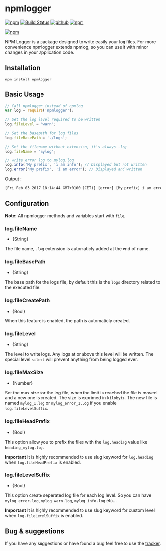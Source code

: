 npmlogger
===========

[![npm](https://img.shields.io/npm/l/npmlogger.svg)](https://www.npmjs.com/package/npmlogger)
[![Build Status](https://travis-ci.org/antoine-pous/npmlogger.svg?branch=master)](https://travis-ci.org/antoine-pous/npmlogger)
[![github](https://img.shields.io/github/release/antoine-pous/npmlogger.svg)](https://github.com/antoine-pous/npmlogger/releases)
[![npm](https://img.shields.io/npm/dt/npmlogger.svg)](https://www.npmjs.com/package/npmlogger)

[![npm](https://nodei.co/npm/npmlogger.png?downloads=true&downloadRank=true&stars=true)](https://www.npmjs.com/package/npmlogger)

NPM Logger is a package designed to write easily your log files. For more convenience npmlogger extends npmlog, so you can use it
with minor changes in your application code.

## Installation

```console
npm install npmlogger
```

## Basic Usage
```javascript
// Call npmlogger instead of npmlog
var log = require('npmlogger');

// Set the log level required to be written
log.fileLevel = 'warn';

// Set the basepath for log files
log.fileBasePath = './logs';

// Set the filename without extension, it's always .log
log.fileName = 'mylog';

// write error log to mylog.log
log.info('My prefix', 'i am info'); // Displayed but not written
log.error('My prefix', 'i am error'); // Displayed and written
```

Output :
```txt
[Fri Feb 03 2017 18:14:44 GMT+0100 (CET)] [error] [My prefix] i am error
```

## Configuration

**Note:** All npmlogger methods and variables start with `file`.

### log.fileName

* {String}

The file name, `.log` extension is automaticly added at the end of name.

### log.fileBasePath

* {String}

The base path for the logs file, by default this is the `logs` directory related to the executed file.

### log.fileCreatePath

* {Bool}

When this feature is enabled, the path is automaticly created.

### log.fileLevel

* {String}

The level to write logs. Any logs at or above this level will be written. The special level `silent` will prevent anything from being logged ever.

### log.fileMaxSize

* {Number}

Set the max size for the log file, when the limit is reached the file is moved and a new one is created. The size is exprimed in `kilobyte`. The new file is
named `mylog_1.log` or `mylog_error_1.log` if you enable `log.fileLevelSuffix`.

### log.fileHeadPrefix

* {Bool}

This option allow you to prefix the files with the `log.heading` value like `heading_mylog.log`.

**Important** It is highly recommended to use slug keyword for `log.heading` when `log.fileHeadPrefix` is enabled.

### log.fileLevelSuffix

* {Bool}

This option create seperated log file for each log level. So you can have `mylog_error.log`, `mylog_warn.log`, `mylog_info.log` etc...

**Important** It is highly recommended to use slug keyword for custom level when `log.fileLevelSuffix` is enabled.

## Bug & suggestions
If you have any suggestions or have found a bug feel free to use the [tracker](https://github.com/antoine-pous/npmlogger/issues).
